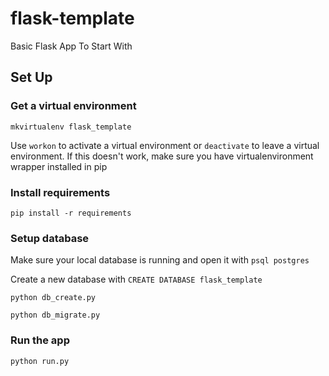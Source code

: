 # flask-template
Basic Flask App To Start With

## Set Up

### Get a virtual environment
`mkvirtualenv flask_template`

Use `workon` to activate a virtual environment or `deactivate` to leave
a virtual environment. If this doesn't work, make sure you have 
virtualenvironment wrapper installed in pip

### Install requirements
`pip install -r requirements`

### Setup database
Make sure your local database is running and open it with
`psql postgres`

Create a new database with `CREATE DATABASE flask_template`

`python db_create.py`

`python db_migrate.py`

### Run the app
`python run.py`
